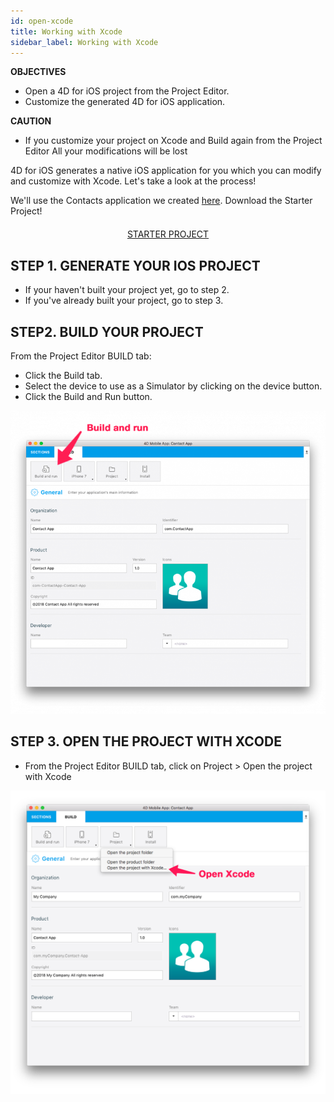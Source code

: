 ```yaml
---
id: open-xcode
title: Working with Xcode
sidebar_label: Working with Xcode
---
```



<div class = "objectives">
<b>OBJECTIVES</b>

* Open a 4D for iOS project from the Project Editor.
* Customize the generated 4D for iOS application.
</div>

<div class = "caution">
<b>CAUTION</b>

* If you customize your project on Xcode and Build again from the Project Editor All your modifications will be lost
</div>

4D for iOS generates a native iOS application for you which you can modify and customize with Xcode. Let's take a look at the process!

We'll use the Contacts application we created [here](veryFirstApp.html). 
Download the Starter Project!

<div style="text-align: center; margin-top: 20px">
<a class="button"
href="../assets/customize-with-xcode/ContactStarter.zip">STARTER PROJECT</a>
</div>

## STEP 1. GENERATE YOUR IOS PROJECT

* If your haven't built your project yet, go to step 2.
* If you've already built your project, go to step 3.

## STEP2. BUILD YOUR PROJECT

From the Project Editor BUILD tab: 
* Click the Build tab.
* Select the device to use as a Simulator by clicking on the device button.
* Click the Build and Run button.

![alt-text](assets/customize-with-xcode/build-and-run-4D-for-iOS.png)


## STEP 3. OPEN THE PROJECT WITH XCODE

* From the Project Editor BUILD tab, click on Project > Open the project with Xcode

![alt-text](assets/customize-with-xcode/Open-your-project-Xcode-4D-for-iOS.png)

